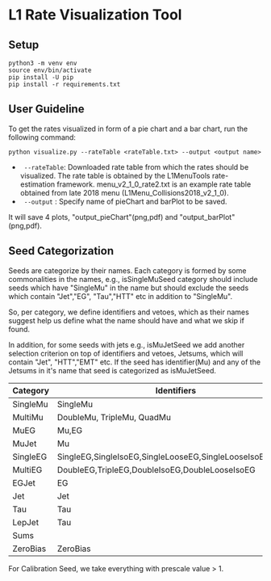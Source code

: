 # L1 Rate Visualization Tool

## Setup

```
python3 -m venv env
source env/bin/activate
pip install -U pip
pip install -r requirements.txt

```

## User Guideline



To get the rates visualized in form of a pie chart and a bar chart, run the following command:
```
python visualize.py --rateTable <rateTable.txt> --output <output name>

```
* ` --rateTable`: Downloaded rate table from which the rates should be visualized. The rate table is obtained by the L1MenuTools rate-estimation framework.
		 menu_v2_1_0_rate2.txt is an example rate table obtained from late 2018 menu (L1Menu_Collisions2018_v2_1_0).
* ` --output`   : Specify name of pieChart and barPlot to be saved.

It will save 4 plots, "output_pieChart"(png,pdf) and "output_barPlot"(png,pdf).




## Seed Categorization



Seeds are categorize by their names. Each category is formed by some commonalities in the names, e.g., isSingleMuSeed category should include seeds which have "SingleMu" in the name 
but should exclude the seeds which contain "Jet","EG", "Tau","HTT" etc in addition to "SingleMu".

So, per category, we define identifiers and vetoes, which as their names suggest help us define what the name should have and what we skip if found.

In addition, for some seeds with jets e.g., isMuJetSeed we add another selection criterion on top of identifiers and vetoes, Jetsums, which will contain "Jet", "HTT","EMT" etc. 
If the seed has identifier(Mu) and any of the Jetsums in it's name that seed is categorized as isMuJetSeed. 

Category | Identifiers | Vetoes | additional requirements |
---|---|---|---|
SingleMu | SingleMu | Jet,EG,Tau,ETM,HTT,ETT,ETMHF,ZeroBias | |
MultiMu | DoubleMu, TripleMu, QuadMu |Jet,EG,Tau,ETM,HTT,ETT,ETMHF,ZeroBias | |
MuEG | Mu,EG | Jet,Tau,ETM,HTT,ETT,ETMHF,ZeroBias | |
MuJet | Mu | EG,Tau,ZeroBias| Jet,ETM,HTT,ETMHF|
SingleEG| SingleEG,SingleIsoEG,SingleLooseEG,SingleLooseIsoEG,IsoEG| Jet,Mu,Tau,ETM,HTT,ETT,ETMHF,ZeroBias,Double| |
MultiEG| DoubleEG,TripleEG,DoubleIsoEG,DoubleLooseIsoEG| Jet,Mu,Tau,ETM,HTT,ETT,ETMHF,ZeroBias,Double| |
EGJet| EG| Mu,Tau,ZeroBias| Jet,ETM,HTT,ETT,ETMHF|
Jet| Jet| EG,Mu,Tau,ETM,HTT,ETT,ETMHF,ZeroBias| |
Tau| Tau| EG,Mu,Jet,ETM,HTT,ETT,ETMHF,ZeroBias| |
LepJet| Tau| ZeroBias| EG,Mu,Jet,ETM,HTT,ETT,ETMHF|
Sums| | EG,Mu,Tau,ZeroBias| ETM,HTT,ETT,ETMHF|
|ZeroBias| ZeroBias| EG,Mu,Tau,Jet,ETM,HTT,ETT,ETMHF| |

For Calibration Seed, we take everything with prescale value > 1.


